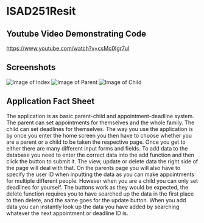 # ISAD251Resit


Youtube Video Demonstrating Code
-
https://www.youtube.com/watch?v=csMcIXgr7uI

Screenshots
-
![Image of Index](https://github.com/blaic001/ISAD251Resit/tree/master/Screenshots/index%20page.png)
![Image of Parent](https://github.com/blaic001/ISAD251Resit/tree/master/Screenshots/Parent%20Page.png)
![Image of Child](https://github.com/blaic001/ISAD251Resit/tree/master/Screenshots/child%20page.png)


Application Fact Sheet
-
The application is as basic parent-child and appointment-deadline system. The parent can set appointments for themselves and the whole family. The child can set deadlines for themselves. The way you use the application is by once you enter the home screen you then have to choose whether you are a parent or a child to be taken the respective page. Once you get to either there are many different input forms and fields. To add data to the database you need to enter the correct data into the add function and then click the button to submit it. The view, update or delete data the right side of the page will deal with that. On the parents page you will also have to specify the user ID when inputting the data as you can make appointments for multiple different people. However when you are a child you can only set deadlines for yourself. The buttons work as they would be expected, the delete function requires you to have searched up the data in the first place to then delete, and the same goes for the update button. When you add data you can instantly look up the data you have added by searching whatever the next appointment or deadline ID is.

